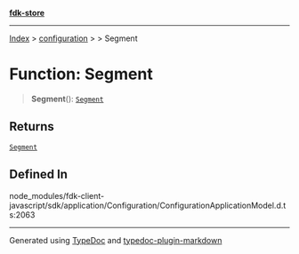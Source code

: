[**fdk-store**](../../../README.md)
***

[Index](../../../API.md) > [configuration](../../README.md) > [<internal>](../README.md) > Segment

# Function: Segment

> **Segment**(): [`Segment`](../type-aliases/type-alias.Segment.md)

## Returns

[`Segment`](../type-aliases/type-alias.Segment.md)

## Defined In

node\_modules/fdk-client-javascript/sdk/application/Configuration/ConfigurationApplicationModel.d.ts:2063

***
Generated using [TypeDoc](https://typedoc.org/) and [typedoc-plugin-markdown](https://www.npmjs.com/package/typedoc-plugin-markdown)

